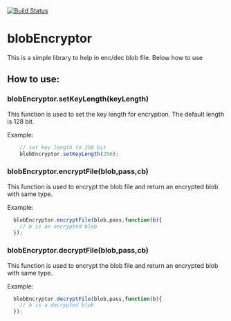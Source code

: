 [![Build Status](https://travis-ci.org/mmmmoj/blobEncryptor.svg?branch=master)](https://travis-ci.org/mmmmoj/blobEncryptor)
# blobEncryptor
This is a simple library to help in enc/dec blob file. Below how to use
## How to use:

### blobEncryptor.setKeyLength(keyLength)

This function is used to set the key length for encryption. The default length is 128 bit.

Example:
```js
    // set key length to 256 bit
    blobEncryptor.setKeyLength(256);
```

### blobEncryptor.encryptFile(blob,pass,cb)

This function is used to encrypt the blob file and return an encrypted blob with same type.

Example:
```javascript
  blobEncryptor.encryptFile(blob,pass,function(b){ 
    // b is an encrypted blob 
  });
```
### blobEncryptor.decryptFile(blob,pass,cb)

This function is used to encrypt the blob file and return an encrypted blob with same type. 

Example:
```javascript
  blobEncryptor.decryptFile(blob,pass,function(b){ 
    // b is a decrypted blob 
  });
```
